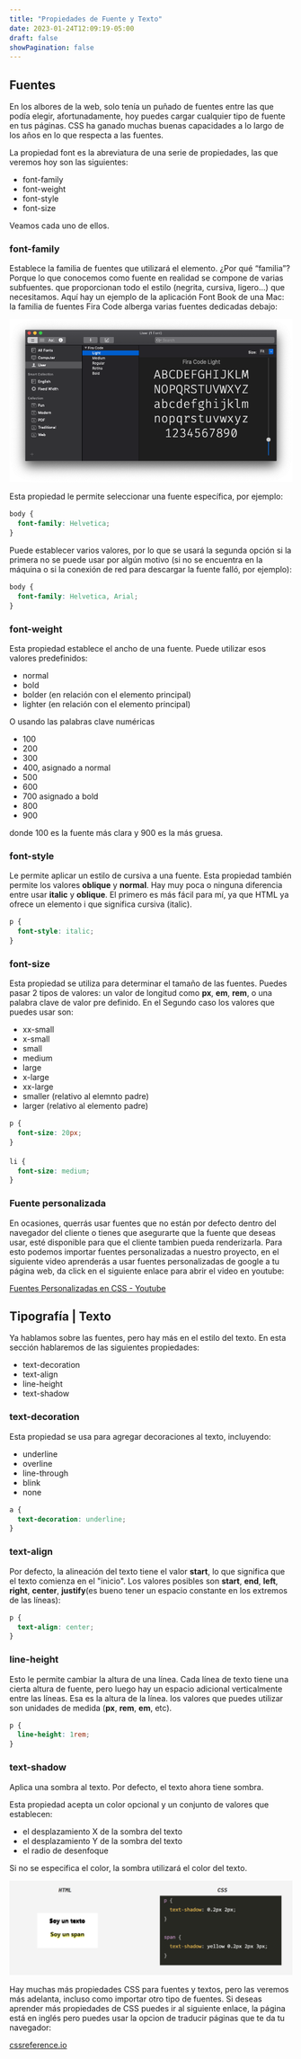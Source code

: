 ```yaml
---
title: "Propiedades de Fuente y Texto"
date: 2023-01-24T12:09:19-05:00
draft: false
showPagination: false
---
```


## Fuentes

En los albores de la web, solo tenía un puñado de fuentes entre las que podía elegir, afortunadamente, hoy puedes cargar cualquier tipo de fuente en tus páginas. CSS ha ganado muchas buenas capacidades a lo largo de los años en lo que respecta a las fuentes.

La propiedad font es la abreviatura de una serie de propiedades, las que veremos hoy son las siguientes:

- font-family
- font-weight
- font-style
- font-size

Veamos cada uno de ellos.

### font-family

Establece la familia de fuentes que utilizará el elemento.
¿Por qué “familia”? Porque lo que conocemos como fuente en realidad se compone de varias subfuentes. que proporcionan todo el estilo (negrita, cursiva, ligero...) que necesitamos. Aquí hay un ejemplo de la aplicación Font Book de una Mac: la familia de fuentes Fira Code alberga varias fuentes dedicadas debajo:

![font-family](font-family.png)

Esta propiedad le permite seleccionar una fuente específica, por ejemplo:

```css
body {
  font-family: Helvetica;
}
```

Puede establecer varios valores, por lo que se usará la segunda opción si la primera no se puede usar por algún motivo (si no se encuentra en la máquina o si la conexión de red para descargar la fuente falló, por ejemplo):

```css
body {
  font-family: Helvetica, Arial;
}
```

### font-weight

Esta propiedad establece el ancho de una fuente. Puede utilizar esos valores predefinidos:

- normal
- bold
- bolder (en relación con el elemento principal)
- lighter (en relación con el elemento principal)

O usando las palabras clave numéricas

- 100
- 200
- 300
- 400, asignado a normal
- 500
- 600
- 700 asignado a bold
- 800
- 900

donde 100 es la fuente más clara y 900 es la más gruesa.

### font-style

Le permite aplicar un estilo de cursiva a una fuente. Esta propiedad también permite los valores **oblique** y **normal**. Hay muy poca o ninguna diferencia entre usar **italic** y **oblique**. El primero es más fácil para mí, ya que HTML ya ofrece un elemento i que significa cursiva (italic).

```css
p {
  font-style: italic;
}
```

### font-size

Esta propiedad se utiliza para determinar el tamaño de las fuentes. Puedes pasar 2 tipos de valores: un valor de longitud como **px**, **em**, **rem**, o una palabra clave de valor pre definido.
En el Segundo caso los valores que puedes usar son:

- xx-small
- x-small
- small
- medium
- large
- x-large
- xx-large
- smaller (relativo al elemnto padre)
- larger (relativo al elemento padre)

```css 
p {
  font-size: 20px;
}

li {
  font-size: medium;
}

```

### Fuente personalizada

En ocasiones, querrás usar fuentes que no están por defecto dentro del navegador del cliente o tienes que asegurarte que la fuente que deseas usar, esté disponible para que el cliente tambien pueda renderizarla. Para esto podemos importar fuentes personalizadas a nuestro proyecto, en el siguiente video aprenderás a usar fuentes personalizadas de google a tu página web, da click en el siguiente enlace para abrir el video en youtube:

[Fuentes Personalizadas en CSS - Youtube](https://www.youtube.com/watch?v=UkbG1ofp_cQ)

## Tipografía | Texto

Ya hablamos sobre las fuentes, pero hay más en el estilo del texto. En esta sección hablaremos de las siguientes propiedades:

- text-decoration
- text-align
- line-height
- text-shadow

### text-decoration

Esta propiedad se usa para agregar decoraciones al texto, incluyendo:

- underline
- overline
- line-through
- blink
- none

```css
a {
  text-decoration: underline;
}
```

### text-align

Por defecto, la alineación del texto tiene el valor **start**, lo que significa que el texto comienza en el "inicio". Los valores posibles son **start**, **end**, **left**, **right**, **center**, **justify**(es bueno tener un espacio constante en los extremos de las líneas):

```css
p {
  text-align: center;
}
```

### line-height

Esto le permite cambiar la altura de una línea. Cada línea de texto tiene una cierta altura de fuente, pero luego hay un espacio adicional verticalmente entre las líneas. Esa es la altura de la línea. los valores que puedes utilizar son unidades de medida (**px**, **rem**, **em**, etc).

```css
p {
  line-height: 1rem;
}
```

### text-shadow

Aplica una sombra al texto. Por defecto, el texto ahora tiene sombra.

Esta propiedad acepta un color opcional y un conjunto de valores que establecen:

- el desplazamiento X de la sombra del texto
- el desplazamiento Y de la sombra del texto
- el radio de desenfoque

Si no se especifica el color, la sombra utilizará el color del texto.

![shadow](shadow.png)

Hay muchas más propiedades CSS para fuentes y textos, pero las veremos más adelanta, incluso como importar otro tipo de fuentes. Si deseas aprender más propiedades de CSS puedes ir al siguiente enlace, la página está en inglés pero puedes usar la opcion de traducir páginas que te da tu navegador:

[cssreference.io](https://cssreference.io)